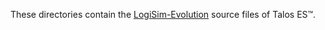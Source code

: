 These directories contain the <a href="https://github.com/logisim-evolution/logisim-evolution">LogiSim-Evolution</a> source files of Talos ES™.
